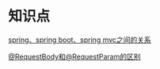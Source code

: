 # 知识点

[spring、spring boot、spring mvc之间的关系](https://www.cnblogs.com/zhaobao1830/p/14521902.html)

[@RequestBody和@RequestParam的区别](https://www.cnblogs.com/zhaobao1830/p/14543426.html)
